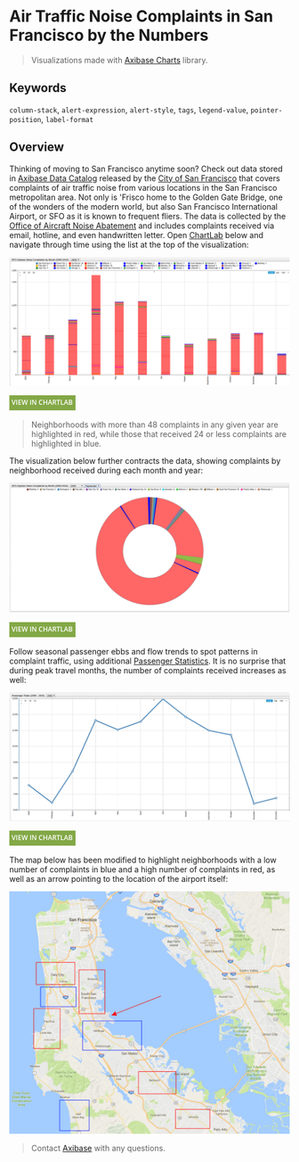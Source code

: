 # Air Traffic Noise Complaints in San Francisco by the Numbers

> Visualizations made with [Axibase Charts](https://axibase.com/docs/charts/) library.

## Keywords

`column-stack`, `alert-expression`, `alert-style`, `tags`, `legend-value`, `pointer-position`, `label-format`

## Overview

Thinking of moving to San Francisco anytime soon? Check out data stored in [Axibase Data Catalog](https://axibase.com/datasets/socrata/q3xd-hfi8.html)
released by the [City of San Francisco](https://catalog.data.gov/organization/city-of-san-francisco) that covers
complaints of air traffic noise from various locations in the San Francisco metropolitan area. Not only
is 'Frisco home to the Golden Gate Bridge, one of the wonders of the modern world, but also San
Francisco International Airport, or SFO as it is known to frequent fliers. The data is collected by
the [Office of Aircraft Noise Abatement](https://www.flysfo.com/noise) and includes
complaints received via email, hotline, and even handwritten letter. Open [ChartLab](https://apps.axibase.com/chartlab) below and navigate through time
using the list at the top of the visualization:

![](./images/SFO1.png)

[![View in ChartLab](../../research/images/new-button.png)](https://apps.axibase.com/chartlab/d8b696da/6/#fullscreen)

> Neighborhoods with more than 48 complaints in any given year are highlighted in red, while
those that received 24 or less complaints are highlighted in blue.

The visualization below further contracts the data, showing complaints by neighborhood received during each month and year:

![](./images/SFO4.png)

[![View in ChartLab](../../research/images/new-button.png)](https://apps.axibase.com/chartlab/d8b696da/#fullscreen)

Follow seasonal passenger ebbs and flow trends to spot patterns in complaint traffic, using additional [Passenger Statistics](https://axibase.com/datasets/socrata/rkru-6vcg.html). It is no
surprise that during peak travel months, the number of complaints received increases as well:

![](./images/SFO2.png)

[![View in ChartLab](../../research/images/new-button.png)](https://apps.axibase.com/chartlab/d8b696da/3/#fullscreen)

The map below has been modified to highlight neighborhoods with a low number of complaints in blue and a
high number of complaints in red, as well as an arrow pointing to the location of the airport itself:

![](./images/SFO7.png)

> Contact [Axibase](https://axibase.com/feedback/) with any questions.
